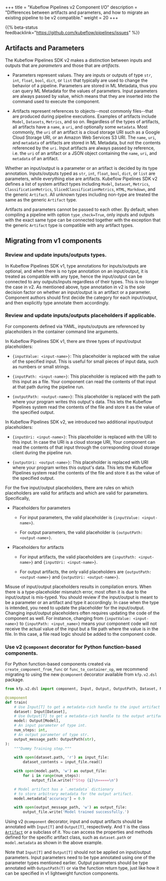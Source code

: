 +++
title = "Kubeflow Pipelines v2 Component I/O"
description = "Differences between artifacts and parameters, and how to migrate an existing pipeline to be v2 compatible."
weight = 20
+++

{{% beta-status
  feedbacklink="https://github.com/kubeflow/pipelines/issues" %}}

## Artifacts and Parameters

The Kubeflow Pipelines SDK v2 makes a distinction between inputs and outputs that are _parameters_ and those that are _artifacts_.

* Parameters represent values.
  They are inputs or outputs of type `str`, `int`, `float`, `bool`, `dict`, or `list` that typically are used to change the behavior of a pipeline. 
  Parameters are stored in ML Metadata, thus you can query ML Metadata for the values of parameters.
  Input parameters are always passed by value, which means that they are inserted into the command used to execute the component. 

* Artifacts represent references to objects--most commonly files--that are produced during pipeline executions.
  Examples of artifacts include `Model`, `Datasets`, `Metrics`, and so on.
  Regardless of the types of artifacts, all artifacts have a `name`, a `uri`, and optionally some `metadata`.
  Most commonly, the `uri` of an artifact is a cloud storage URI such as a Google Cloud Storage URI, or an Amazon Web Services S3 URI. 
  The `name`, `uri`, and `metadata` of artifacts are stored in ML Metadata, but not the contents referenced by the `uri`.
  Input artifacts are always passed by reference, i.e. the `uri` of an artifact or a JSON object containing the `name`, `uri`, and `metadata` of an artifact.

Whether an input/output is a parameter or an artifact is decided by its type annotation. Inputs/outputs typed as `str`, `int`, `float`, `bool`, `dict`, or `list` are parameters, while everything else are artifacts. Kubeflow Pipelines SDK v2 defines a list of system artifact types including `Model`, `Dataset`, `Metrics`, `ClassificationMetrics`, `SlicedClassificationMetrics`, `HTML`, `Markdown`, and the generic `Artifact`. All unknown types including non-type are treated the same as the generic `Artifact` type.

Artifacts and parameters cannot be passed to each other. By default, when compiling a pipeline with option `type_check=True`, only inputs and outputs with the exact same type can be connected together with the exception that the generic `Artifact` type is compatible with any artifact types.

## Migrating from v1 components

### Review and update inputs/outputs types.

In Kubeflow Pipelines SDK v1, type annotations for inputs/outputs are optional, and when there is no type annotation on an input/output, it is treated as compatible with any type, hence the input/output can be connected to any outputs/inputs regardless of their types. This is no longer the case in v2. 
As mentioned above, type annotation in v2 is the sole decision factor on whether an input/output is an artifact or a parameter. Component authors should first decide the category for each input/output, and then explicitly type annotate them accordingly.

### Review and update inputs/outputs placeholders if applicable.

For components defined via YAML, inputs/outputs are referenced by placeholders in the container command line arguments. 

In Kubeflow Pipelines SDK v1, there are three types of input/output placeholders:

*   `{inputValue: <input-name>}`:
    This placeholder is replaced with the value of the specified input.
    This is useful for small pieces of input data, such as numbers or small
    strings.

*   `{inputPath: <input-name>}`:
    This placeholder is replaced with the path to this input as a file.
    Your component can read the contents of that input at that path during
    the pipeline run.

*   `{outputPath: <output-name>}`:
    This placeholder is replaced with the path where your program writes
    this output's data. This lets the Kubeflow Pipelines system read the
    contents of the file and store it as the value of the specified output.

In Kubeflow Pipelines SDK v2, we introduced two additional input/output placeholders:

*   `{inputUri: <input-name>}`:
    This placeholder is replaced with the URI to this input. In case the
    URI is a cloud storage URI, Your component can read the contents of
    that input through the corresponding cloud storage client during the
    pipeline run.

*   `{outputUri: <output-name>}`:
    This placeholder is replaced with URI where your program writes this
    output's data. This lets the Kubeflow Pipelines system read the contents
    of the file and store it as the value of the specified output.

For the five input/output placeholders, there are rules on which placeholders are valid for artifacts and which are valid for parameters. Specifically,

*  Placeholders for parameters

   * For input parameters, the valid placeholder is `{inputValue: <input-name>}`.

   * For output parameters, the valid placeholder is `{outputPath: <output-name>}`.

*  Placeholders for artifacts

   * For input artifacts, the valid placeholders are `{inputPath: <input-name>}`
   and `{inputUri: <input-name>}`.

   * For output artifacts, the only valid placeholders are `{outputPath: <output-name>}`
   and `{outputUri: <output-name>}`.

Misuse of input/output placeholders results in compilation errors. When there is a type-placeholder mismatch error, most often it is due to the input/output is mis-typed. You should review if the input/output
is meant to be a parameter or an artifact and type it accordingly. In case when the type is intended, you need to update the placeholder for the input/output. Changing input/output placeholders often requires
updating the code of the component as well. For instance, changing from `{inputValue: <input-name>}` to `{inputPath: <input_name>}` means your component code will not receive the actual value of the input but a file path where the value is in the file. In this case, a file read logic should be added to the component code.

### Use v2 `@component` decorator for Python function-based components.

For Python function-based components created via `create_component_from_func` or `func_to_container_op`, we recommend migrating to using the new `@component` decorator available from `kfp.v2.dsl` package.

```python
from kfp.v2.dsl import component, Input, Output, OutputPath, Dataset, Model

@component
def train(
    # Use Input[T] to get a metadata-rich handle to the input artifact of type `Dataset`.
    dataset: Input[Dataset],
    # Use Output[T] to get a metadata-rich handle to the output artifact of type `Dataset`.
    model: Output[Model],
    # An input parameter of type int.
    num_steps: int,
    # An output parameter of type str.
    output_message_path: OutputPath(str),
):
    """Dummy Training step."""

    with open(dataset.path, 'r') as input_file:
        dataset_contents = input_file.read()

    with open(model.path, 'w') as output_file:
        for i in range(num_steps):
            output_file.write(f"Step {i}\n=====\n")

    # Model artifact has a `.metadata` dictionary
    # to store arbitrary metadata for the output artifact.
    model.metadata['accuracy'] = 0.9

    with open(output_message_path, 'w') as output_file:
        output_file.write('Model trained successfully.')
```

Using v2 `@component` decorator, input and output artifacts should be annotated with `Input[T]` and `Output[T]`, respectively. And `T` is the class [`Artifact`](https://github.com/kubeflow/pipelines/blob/7875b68654a69ca761cb0ba4a920a30925a0e94b/sdk/python/kfp/v2/components/types/artifact_types.py#L27) or a subclass of it. You can access the properties and methods defined for the specific artifact class, such as `dataset.path` or `model.metadata` as shown in the above example.

Note that `Input[T]` and `Output[T]` should not be applied on input/output parameters. Input parameters need to be type annotated using one of the parameter types mentioned earlier. Output parameters should be type annotated with `OutputPath(T)` or via the function return type, just like how it can be specified in v1 lightweight function components.

